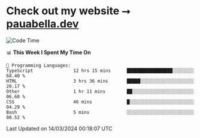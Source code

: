 # Check out my website ⭢ [pauabella.dev](https://pauabella.dev)

<!--START_SECTION:waka-->
![Code Time](http://img.shields.io/badge/Code%20Time-3%2C094%20hrs%202%20mins-blue)

📊 **This Week I Spent My Time On** 

```text
💬 Programming Languages: 
TypeScript               12 hrs 15 mins      █████████████████░░░░░░░░   68.40 % 
HTML                     3 hrs 36 mins       █████░░░░░░░░░░░░░░░░░░░░   20.17 % 
Other                    1 hr 11 mins        ██░░░░░░░░░░░░░░░░░░░░░░░   06.60 % 
CSS                      46 mins             █░░░░░░░░░░░░░░░░░░░░░░░░   04.29 % 
Bash                     5 mins              ░░░░░░░░░░░░░░░░░░░░░░░░░   00.52 % 
```


 Last Updated on 14/03/2024 00:18:07 UTC
<!--END_SECTION:waka-->
